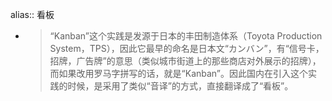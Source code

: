 alias:: 看板

- > “Kanban”这个实践是发源于日本的丰田制造体系（Toyota Production System，TPS），因此它最早的命名是日本文“カンバン”，有“信号卡，招牌，广告牌”的意思（类似城市街道上的那些商店对外展示的招牌），而如果改用罗马字拼写的话，就是“Kanban”。因此国内在引入这个实践的时候，是采用了类似“音译”的方式，直接翻译成了“看板”。